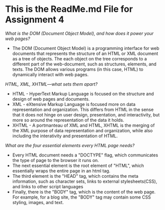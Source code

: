 <!DOCTYPE html>
<html lang="en">
<head>
    <meta charset="UTF-8">
    <meta name="viewport" content="width=device-width, initial-scale=1.0">
    <title>Intro to HTML</title>
</head>
<body>
    <!-- Heading -->
    <h1>This is the ReadMe.md File for Assignment 4</h1>
    <p><i>What is the DOM (Document Object Model), and how does it power your web pages? </i></p>
    <ul>
        <li>The DOM (Document Object Model) is a programming interface for web documents that represents the structure of an HTML or XML document as a tree of objects. The each object on the tree corresponds to a different part of the web-document, such as structures, elements, and texts. The DOM allows various programs (in this case, HTML) to dynamically interact with web pages.</li>
    </ul> 
  <p><i>HTML, XML, XHTML—what sets them apart?</i></p>
    <ul>
        <li>HTML - HyperText Markup Language is focused on the structure and design of web pages and documents. </li>
        <li>XML - eXtensive Markup Language is focused more on data representation and organization. This differs from HTML in the sense that it does not hinge on user design, presentation, and interactivity, but more so around the representation of the data it holds.</li>
        <li>XHTML - A portmanteau of XML and HTML, XHTML is the merging of the XML purpose of data representation and organization, while also including the interativity and presentation of HTML.</li>
    </ul>
  <p><i>What are the four essential elements every HTML page needs?</i></p>
  <ul>
    <li>Every HTML document needs a "DOCTYPE" flag, which communicates the type of page to the browser it runs on. </li>
    <li>The next essential element is the root element of "HTML", which essentially wraps the entire page in an html tag. </li>
    <li>The third element is the "HEAD" tag, which contains the meta information, such as character sets, links to external stylesheets(CSS), and links to other script languages </li>
    <li>Finally, there is the "BODY" tag, which is the content of the web page. For example, for a blog site, the "BODY" tag may contain some CSS styling, images, and text.</li>
  </ul>
  
</body>
</html>
